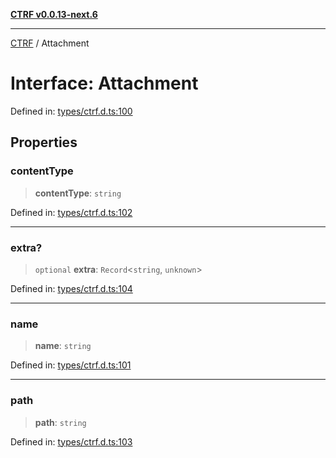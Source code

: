 [**CTRF v0.0.13-next.6**](../README.md)

***

[CTRF](../README.md) / Attachment

# Interface: Attachment

Defined in: [types/ctrf.d.ts:100](https://github.com/ctrf-io/ctrf-core-js/blob/main/types/ctrf.d.ts#L100)

## Properties

### contentType

> **contentType**: `string`

Defined in: [types/ctrf.d.ts:102](https://github.com/ctrf-io/ctrf-core-js/blob/main/types/ctrf.d.ts#L102)

***

### extra?

> `optional` **extra**: `Record`\<`string`, `unknown`\>

Defined in: [types/ctrf.d.ts:104](https://github.com/ctrf-io/ctrf-core-js/blob/main/types/ctrf.d.ts#L104)

***

### name

> **name**: `string`

Defined in: [types/ctrf.d.ts:101](https://github.com/ctrf-io/ctrf-core-js/blob/main/types/ctrf.d.ts#L101)

***

### path

> **path**: `string`

Defined in: [types/ctrf.d.ts:103](https://github.com/ctrf-io/ctrf-core-js/blob/main/types/ctrf.d.ts#L103)
